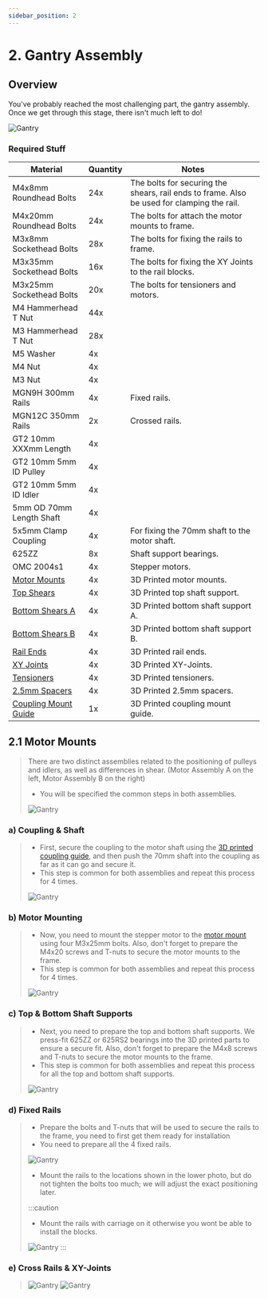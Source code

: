 ```yaml
---
sidebar_position: 2
---
```



# 2. Gantry Assembly
## Overview
You've probably reached the most challenging part, the gantry assembly. Once we get through this stage, there isn't much left to do!

![Gantry](../../../static/img/gantry-assembly/gantry-preview.png)

### Required Stuff

<table>
  <thead>
    <tr>
      <th>Material</th>
      <th>Quantity</th>
      <th>Notes</th>
    </tr>
  </thead>
  <tbody>
    <tr>
      <td>M4x8mm Roundhead Bolts</td>
      <td>24x</td>
      <td>The bolts for securing the shears, rail ends to frame. Also be used for clamping the rail.</td>
    </tr>
    <tr>
      <td>M4x20mm Roundhead Bolts</td>
      <td>24x</td>
      <td>The bolts for attach the motor mounts to frame.</td>
    </tr>
    <tr>
      <td>M3x8mm Sockethead Bolts</td>
      <td>28x</td>
      <td>The bolts for fixing the rails to frame.</td>
    </tr>
    <tr>
      <td>M3x35mm Sockethead Bolts</td>
      <td>16x</td>
      <td>The bolts for fixing the XY Joints to the rail blocks.</td>
    </tr>
    <tr>
      <td>M3x25mm Sockethead Bolts</td>
      <td>20x</td>
      <td>The bolts for tensioners and motors.</td>
    </tr>
    <tr>
      <td>M4 Hammerhead T Nut</td>
      <td>44x</td>
      <td></td>
    </tr>
      <tr>
      <td>M3 Hammerhead T Nut</td>
      <td>28x</td>
      <td></td>
    </tr>
     <tr>
      <td>M5 Washer </td>
      <td>4x</td>
      <td></td>
    </tr>
      <tr>
      <td>M4 Nut</td>
      <td>4x</td>
      <td></td>
    </tr>
    <tr>
      <td>M3 Nut</td>
      <td>4x</td>
      <td></td>
    </tr>
    <tr>
      <td>MGN9H 300mm Rails</td>
      <td>4x</td>
      <td>Fixed rails.</td>
    </tr>
     <tr>
      <td>MGN12C 350mm Rails</td>
      <td>2x</td>
      <td>Crossed rails.</td>
    </tr>
     <tr>
      <td>GT2 10mm XXXmm Length</td>
      <td>4x</td>
      <td></td>
    </tr>
     <tr>
      <td>GT2 10mm 5mm ID Pulley </td>
      <td>4x</td>
      <td></td>
    </tr>
    <tr>
      <td>GT2 10mm 5mm ID Idler </td>
      <td>4x</td>
      <td></td>
    </tr>
    <tr>
      <td>5mm OD 70mm Length Shaft </td>
      <td>4x</td>
      <td></td>
    </tr>
     <tr>
      <td>5x5mm Clamp Coupling </td>
      <td>4x</td>
      <td>For fixing the 70mm shaft to the motor shaft.</td>
    </tr>
    <tr>
      <td>625ZZ</td>
      <td>8x</td>
      <td>Shaft support bearings.</td>
    </tr>
    <tr>
      <td>OMC 2004s1</td>
      <td>4x</td>
      <td>Stepper motors.</td>
    </tr>
       <tr>
      <td><a href="https://github.com/Pole-Engineering/Crossant-235/blob/main/STLs/Gantry/xy_motor_mount_x4.stl" target="_blank" rel="noopener noreferrer">Motor Mounts</a></td>
      <td>4x</td>
      <td>3D Printed motor mounts.</td>
    </tr>
       <tr>
      <td><a href="https://github.com/Pole-Engineering/Crossant-235/blob/main/STLs/Gantry/%5Ba%5D_top_shear_x4.stl" target="_blank" rel="noopener noreferrer">Top Shears</a></td>
      <td>4x</td>
      <td>3D Printed top shaft support.</td>
    </tr>
      <tr>
      <td><a href="https://github.com/Pole-Engineering/Crossant-235/blob/main/STLs/Gantry/%5Ba%5D_bottom_shear_x4.stl" target="_blank" rel="noopener noreferrer">Bottom Shears A</a></td>
      <td>4x</td>
      <td>3D Printed bottom shaft support A.</td>
    </tr>
     <tr>
      <td><a href="https://github.com/Pole-Engineering/Crossant-235/blob/main/STLs/Gantry/%5Ba%5D_bottom_shear_x4.stl" target="_blank" rel="noopener noreferrer">Bottom Shears B</a></td>
      <td>4x</td>
      <td>3D Printed bottom shaft support B.</td>
    </tr>
     <tr>
      <td><a href="https://github.com/Pole-Engineering/Crossant-235/blob/main/STLs/Misc/rail_stop_x10.stl" target="_blank" rel="noopener noreferrer">Rail Ends</a></td>
      <td>4x</td>
      <td>3D Printed rail ends.</td>
    </tr>
    <tr>
      <td><a href="https://github.com/Pole-Engineering/Crossant-235/blob/main/STLs/Gantry/xy_joint_x2.stl" target="_blank" rel="noopener noreferrer">XY Joints</a></td>
      <td>4x</td>
      <td>3D Printed XY-Joints.</td>
    </tr>
     <tr>
      <td><a href="https://github.com/Pole-Engineering/Crossant-235/blob/main/STLs/Gantry/joint_tensioner_x4.stl" target="_blank" rel="noopener noreferrer">Tensioners</a></td>
      <td>4x</td>
      <td>3D Printed tensioners.</td>
    </tr>
      <tr>
      <td><a href="https://github.com/Pole-Engineering/Crossant-235/blob/main/STLs/Gantry/joint_tensioner_x4.stl" target="_blank" rel="noopener noreferrer">2.5mm Spacers</a></td>
      <td>4x</td>
      <td>3D Printed 2.5mm spacers.</td>
    </tr>
     <tr>
      <td><a href="https://github.com/Pole-Engineering/Crossant-235/blob/main/STLs/Gantry/joint_tensioner_x4.stl" target="_blank" rel="noopener noreferrer">Coupling Mount Guide</a></td>
      <td>1x</td>
      <td>3D Printed coupling mount guide.</td>
    </tr>

  </tbody>
</table>

## 2.1 Motor Mounts
> 
 > There are two distinct assemblies related to the positioning of pulleys and idlers, as well as differences in shear. (Motor Assembly A on the left, Motor Assembly B on the right)
 >
 > - You will be specified the common steps in both assemblies.
 >
 >![Gantry](../../../static/img/gantry-assembly/motorassembly-a.png) 
 
### a) Coupling & Shaft
 > - First, secure the coupling to the motor shaft using the [3D printed coupling guide](https://github.com/Pole-Engineering/Crossant-235/blob/main/STLs/Gantry/joint_tensioner_x4.stl), and then push the 70mm shaft into the coupling as far as it can go and secure it.
 > - This step is common for both assemblies and repeat this process for 4 times.
 >
 >![Gantry](../../../static/img/gantry-assembly/motorshaftassembly.png) 

 ### b) Motor Mounting
 > - Now, you need to mount the stepper motor to the [motor mount](https://github.com/Pole-Engineering/Crossant-235/blob/main/STLs/Gantry/xy_motor_mount_x4.stl) using four M3x25mm bolts. Also, don't forget to prepare the M4x20 screws and T-nuts to secure the motor mounts to the frame.
 > - This step is common for both assemblies and repeat this process for 4 times.
 >
 >![Gantry](../../../static/img/gantry-assembly/motormount1.PNG) 
  
  ### c) Top & Bottom Shaft Supports
 > - Next, you need to prepare the top and bottom shaft supports. We press-fit 625ZZ or 625RS2 bearings into the 3D printed parts to ensure a secure fit. Also, don't forget to prepare the M4x8 screws and T-nuts to secure the motor mounts to the frame.
 > - This step is common for both assemblies and repeat this process for all the top and bottom shaft supports.
 >
 >![Gantry](../../../static/img/gantry-assembly/topshear.png) 

   ### d) Fixed Rails
 > - Prepare the bolts and T-nuts that will be used to secure the rails to the frame, you need to first get them ready for installation
 > - You need to prepare all the 4 fixed rails.
 >
 >![Gantry](../../../static/img/gantry-assembly/fixed-rails-assembly.png) 
 > 
 > - Mount the rails to the locations shown in the lower photo, but do not tighten the bolts too much; we will adjust the exact positioning later.
 >
 >:::caution
 > - Mount the rails with carriage on it otherwise you wont be able to install the blocks.
 >
 >![Gantry](../../../static/img/gantry-assembly/fixed-rails-overview.png) 
 >::: 
   
   ### e) Cross Rails & XY-Joints 
   
 >![Gantry](../../../static/img/gantry-assembly/xy-joint.PNG) 
 >![Gantry](../../../static/img/gantry-assembly/xy-joint-rail.PNG) 